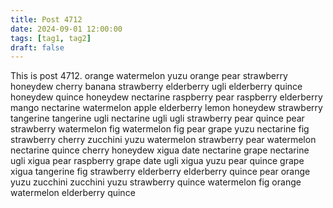 ```yaml
---
title: Post 4712
date: 2024-09-01 12:00:00
tags: [tag1, tag2]
draft: false
---
```

This is post 4712.
orange
watermelon
yuzu
orange
pear
strawberry
honeydew
cherry
banana
strawberry
elderberry
ugli
elderberry
quince
honeydew
quince
honeydew
nectarine
raspberry
pear
raspberry
elderberry
mango
nectarine
watermelon
apple
elderberry
lemon
honeydew
strawberry
tangerine
tangerine
ugli
nectarine
ugli
ugli
strawberry
pear
quince
pear
strawberry
watermelon
fig
watermelon
fig
pear
grape
yuzu
nectarine
fig
strawberry
cherry
zucchini
yuzu
watermelon
strawberry
pear
watermelon
nectarine
quince
cherry
honeydew
xigua
date
nectarine
grape
nectarine
ugli
xigua
pear
raspberry
grape
date
ugli
xigua
yuzu
pear
quince
grape
xigua
tangerine
fig
strawberry
elderberry
elderberry
quince
pear
orange
yuzu
zucchini
zucchini
yuzu
strawberry
quince
watermelon
fig
orange
watermelon
elderberry
quince
